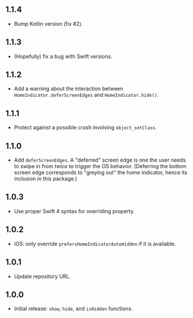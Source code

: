 ## 1.1.4

* Bump Kotlin version (fix #2).

## 1.1.3

* (Hopefully) fix a bug with Swift versions.

## 1.1.2

* Add a warning about the interaction between `HomeIndicator.deferScreenEdges` and `HomeIndicator.hide()`.

## 1.1.1

* Protect against a possible crash involving `object_setClass`.

## 1.1.0

* Add `deferScreenEdges`. A "deferred" screen edge is one the user needs to swipe in from _twice_ to trigger the OS behavior. (Deferring the bottom screen edge corresponds to "greying out" the home indicator, hence its inclusion in this package.)

## 1.0.3

* Use proper Swift 4 syntax for overriding property.

## 1.0.2

* iOS: only override `prefersHomeIndicatorAutoHidden` if it is available.

## 1.0.1

* Update repository URL.

## 1.0.0

* Initial release: `show`, `hide`, and `isHidden` functions.
